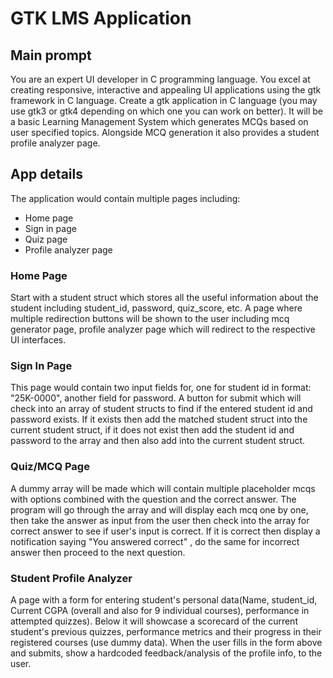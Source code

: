# GTK LMS Application

## Main prompt

You are an expert UI developer in C programming language. You excel at creating responsive, interactive and appealing UI applications using the gtk framework in C language. Create a gtk application in C language (you may use gtk3 or gtk4 depending on which one you can work on better). It will be a basic Learning Management System which generates MCQs based on user specified topics. Alongside MCQ generation it also provides a student profile analyzer page.

## App details

The application would contain multiple pages including:

- Home page
- Sign in page
- Quiz page
- Profile analyzer page

### Home Page

Start with a student struct which stores all the useful information about the student including student_id, password, quiz_score, etc. A page where multiple redirection buttons will be shown to the user including mcq generator page, profile analyzer page which will redirect to the respective UI interfaces.

### Sign In Page

This page would contain two input fields for, one for student id in format: "25K-0000", another field for password. A button for submit which will check into an array of student structs to find if the entered student id and password exists. If it exists then add the matched student struct into the current student struct, if it does not exist then add the student id and password to the array and then also add into the current student struct.

### Quiz/MCQ Page

A dummy array will be made which will contain multiple placeholder mcqs with options combined with the question and the correct answer. The program will go through the array and will display each mcq one by one, then take the answer as input from the user then check into the array for correct answer to see if user's input is correct. If it is correct then display a notification saying "You answered correct" , do the same for incorrect answer then proceed to the next question.

### Student Profile Analyzer

A page with a form for entering student's personal data(Name, student_id, Current CGPA (overall and also for 9 individual courses), performance in attempted quizzes). Below it will showcase a scorecard of the current student's previous quizzes, performance metrics and their progress in their registered courses (use dummy data).
When the user fills in the form above and submits, show a hardcoded feedback/analysis of the profile info, to the user.

